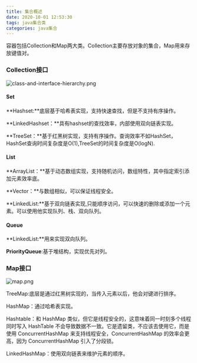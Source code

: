 ```yaml
---
title: 集合概述
date: 2020-10-01 12:53:30
tags: java集合类
categories: java集合
---
```


容器包括Collection和Map两大类。Collection主要存放对象的集合，Map用来存放键值对。

### Collection接口

![class-and-interface-hierarchy.png](https://i.loli.net/2020/10/01/yTJm7jE42KrQzl6.png)

#### Set

**Hashset:**底层基于哈希表实现，支持快速查找，但是不支持有序操作。

**LinkedHashset：**具有hashset的查找效率，内部使用双向链表实现。

**TreeSet：**基于红黑树实现，支持有序操作。查询效率不如HashSet，HashSet查询时间复杂度是O(1),TreeSet的时间复杂度是O(logN).

#### List

**ArrayList：**基于动态数组实现，支持随机访问，数组特性，其中指定索引添加元素效率底。

**Vector：**与数组相似，可以保证线程安全。

**LinkedList:**基于双向链表实现,只能顺序访问，可以快速的删除或添加一个元素。可以使用他实现队列、栈、双向队列。

#### Queue

**LinkedList:**用来实现双向队列。

**PriorityQueue**:基于堆结构，实现优先对列。

### Map接口

![map.png](https://i.loli.net/2020/10/01/DKhSJzpLM6jIu5r.jpg)

TreeMap:底层是通过红黑树实现的，当传入元素以后，他会对键进行排序。

HashMap：通过哈希表实现。

Hashtable：和 HashMap 类似，但它是线程安全的，这意味着同一时刻多个线程同时写入 HashTable 不会导致数据不一致。它是遗留类，不应该去使用它，而是使用 ConcurrentHashMap 来支持线程安全，ConcurrentHashMap 的效率会更高，因为 ConcurrentHashMap 引入了分段锁。

LinkedHashMap：使用双向链表来维护元素的顺序。
